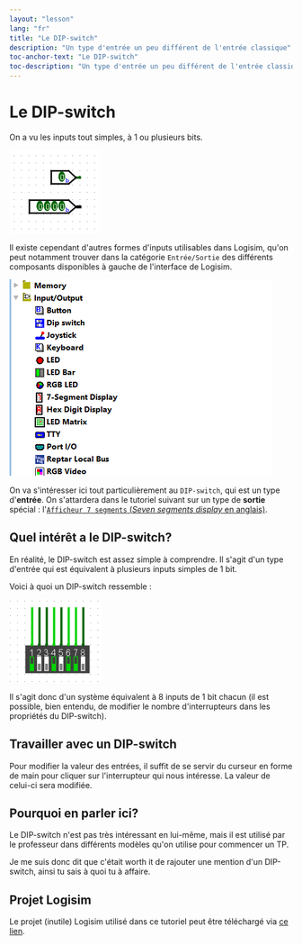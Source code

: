 ```yaml
---
layout: "lesson"
lang: "fr"
title: "Le DIP-switch"
description: "Un type d'entrée un peu différent de l'entrée classique"
toc-anchor-text: "Le DIP-switch"
toc-description: "Un type d'entrée un peu différent de l'entrée classique"
---
```


# Le DIP-switch

On a vu les inputs tout simples, à 1 ou plusieurs bits.

![L'image de deux inputs simples à 1 et plusieurs bits devrait s'afficher ici](./assets/images/logisim-dip-switch-basic-inputs.png)

Il existe cependant d'autres formes d'inputs utilisables dans Logisim, qu'on peut notamment trouver dans la catégorie `Entrée/Sortie` des différents composants disponibles à gauche de l'interface de Logisim.

![L'image de différents types d'entrée/sortie devrait s'afficher ici](./assets/images/logisim-dip-switch-inputs-outputs-tab.png)

On va s'intéresser ici tout particulièrement au `DIP-switch`, qui est un type d'**entrée**. On s'attardera dans le tutoriel suivant sur un type de **sortie** spécial : l'[`Afficheur 7 segments` (*Seven segments display* en anglais)](logisim-10.md).

## Quel intérêt a le DIP-switch?

En réalité, le DIP-switch est assez simple à comprendre. Il s'agit d'un type d'entrée qui est équivalent à plusieurs inputs simples de 1 bit.

Voici à quoi un DIP-switch ressemble :

![L'image d'un DIP-switch devrait s'afficher ici](./assets/images/logisim-dip-switch-what-it-is-like.png)

Il s'agit donc d'un système équivalent à 8 inputs de 1 bit chacun (il est possible, bien entendu, de modifier le nombre d'interrupteurs dans les propriétés du DIP-switch).

## Travailler avec un DIP-switch

Pour modifier la valeur des entrées, il suffit de se servir du curseur en forme de main pour cliquer sur l'interrupteur qui nous intéresse. La valeur de celui-ci sera modifiée.

## Pourquoi en parler ici?

Le DIP-switch n'est pas très intéressant en lui-même, mais il est utilisé par le professeur dans différents modèles qu'on utilise pour commencer un TP.

Je me suis donc dit que c'était worth it de rajouter une mention d'un DIP-switch, ainsi tu sais à quoi tu à affaire.

## Projet Logisim

Le projet (inutile) Logisim utilisé dans ce tutoriel peut être téléchargé via <a href="/assets/logisim/projects/logisim_dip_switch.circ" download="logisim_dip_switch.circ">ce lien</a>.